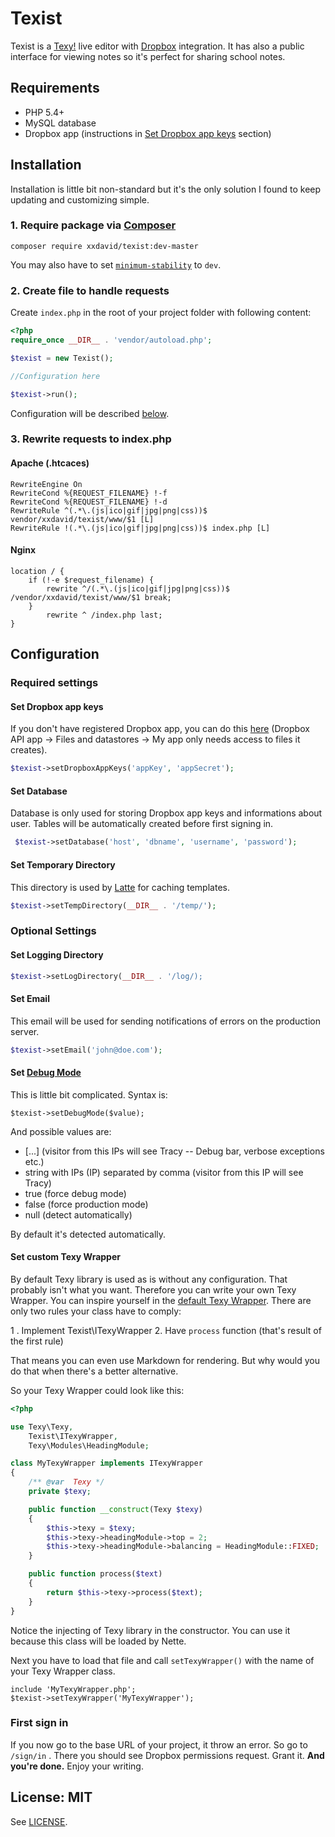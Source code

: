 Texist
=====
Texist is a [Texy!](http://texy.info) live editor with [Dropbox](http://dropbox.com) integration. It has also a public interface for viewing notes so it's perfect for sharing school notes.

## Requirements
 - PHP 5.4+
 -  MySQL database
 - Dropbox app (instructions in [Set Dropbox app keys](#user-content-set-dropbox-app-keys) section)


## Installation

Installation is little bit non-standard but it's the only solution I found to keep updating and customizing simple.

### 1. Require package via [Composer](https://getcomposer.org)
```
composer require xxdavid/texist:dev-master
```

You may also have to set [`minimum-stability`](https://getcomposer.org/doc/04-schema.md#minimum-stability) to `dev`.

### 2. Create file to handle requests
Create `index.php` in the root of your project folder with following content:

```php
<?php
require_once __DIR__ . 'vendor/autoload.php';

$texist = new Texist();

//Configuration here

$texist->run();
```
Configuration will be described [below](#user-content-configuration).

### 3. Rewrite requests to index.php
#### Apache (.htcaces)
```
RewriteEngine On
RewriteCond %{REQUEST_FILENAME} !-f
RewriteCond %{REQUEST_FILENAME} !-d
RewriteRule ^(.*\.(js|ico|gif|jpg|png|css))$ vendor/xxdavid/texist/www/$1 [L]
RewriteRule !(.*\.(js|ico|gif|jpg|png|css))$ index.php [L]
```

#### Nginx
```
location / {
    if (!-e $request_filename) {
        rewrite ^/(.*\.(js|ico|gif|jpg|png|css))$ /vendor/xxdavid/texist/www/$1 break;
    }
        rewrite ^ /index.php last;
}
```

## Configuration
### Required settings
#### Set Dropbox app keys
If you don't have registered Dropbox app, you can do this [here](https://www.dropbox.com/developers/apps/create) (Dropbox API app -> Files and datastores -> My app only needs access to files it creates).

```php
$texist->setDropboxAppKeys('appKey', 'appSecret');
```

#### Set Database
Database is only used for storing Dropbox app keys and informations about user. Tables will be automatically created before first signing in.

```php
 $texist->setDatabase('host', 'dbname', 'username', 'password');
```

#### Set Temporary Directory
This directory is used by [Latte](http://latte.nette.org/en/) for caching templates.

```php
$texist->setTempDirectory(__DIR__ . '/temp/');
```

### Optional Settings
#### Set Logging Directory
```php
$texist->setLogDirectory(__DIR__ . '/log/);
```

#### Set Email
This email will be used for sending notifications of errors on the production server.

```php
$texist->setEmail('john@doe.com');
```

#### Set [Debug Mode](http://doc.nette.org/en/2.2/configuring#toc-development-mode)
This is little bit complicated.
Syntax is:

```
$texist->setDebugMode($value);
```
And possible values are: 

 - [...] (visitor from this IPs will see Tracy -- Debug bar, verbose exceptions etc.)
 - string with IPs (IP) separated by comma (visitor from this IP will see Tracy)
 -  true (force debug mode)
 - false (force production mode)
 - null (detect automatically)

By default it's detected automatically.

#### Set custom Texy Wrapper
By default Texy library is used as is without any configuration. That probably isn't what you want.  Therefore you can write your own Texy Wrapper. You can inspire yourself in the [default Texy Wrapper](app/model/TexyWrapper.php). There are only two rules your class have to comply: 

 1 . Implement Texist\ITexyWrapper
 2. Have `process` function (that's result of the first rule)

That means you can even use Markdown for rendering. But why would you do that when there's a better alternative.

So your Texy Wrapper could look like this:
```php
<?php

use Texy\Texy,
    Texist\ITexyWrapper,
    Texy\Modules\HeadingModule;

class MyTexyWrapper implements ITexyWrapper
{
    /** @var  Texy */
    private $texy;

    public function __construct(Texy $texy)
    {
        $this->texy = $texy;
        $this->texy->headingModule->top = 2;
        $this->texy->headingModule->balancing = HeadingModule::FIXED;
    }

    public function process($text)
    {
        return $this->texy->process($text);
    }
}
```
Notice the injecting of Texy library in the constructor. You can use it because this class will be loaded by Nette.

Next you have to load that file and call `setTexyWrapper()` with the name of your Texy Wrapper class.

```
include 'MyTexyWrapper.php';
$texist->setTexyWrapper('MyTexyWrapper');
```

### First sign in
If you now go to the base URL of your project, it throw an error. So go to `/sign/in` . There you should see Dropbox permissions request. Grant it. **And you're done.** Enjoy your writing.

## License: MIT
See [LICENSE](LICENSE).
